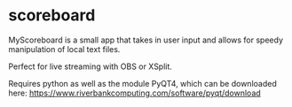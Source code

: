 # scoreboard
MyScoreboard is a small app that takes in user input and allows for speedy manipulation of local text files. 

Perfect for live streaming with OBS or XSplit.

Requires python as well as the module PyQT4, which can be downloaded here: https://www.riverbankcomputing.com/software/pyqt/download
